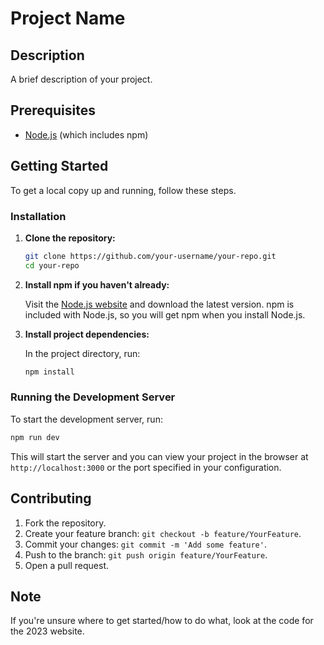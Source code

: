 # Project Name

## Description

A brief description of your project.

## Prerequisites

- [Node.js](https://nodejs.org/) (which includes npm)

## Getting Started

To get a local copy up and running, follow these steps.

### Installation

1. **Clone the repository:**

   ```bash
   git clone https://github.com/your-username/your-repo.git
   cd your-repo
   ```

2. **Install npm if you haven't already:**

   Visit the [Node.js website](https://nodejs.org/) and download the latest version. npm is included with Node.js, so you will get npm when you install Node.js.

3. **Install project dependencies:**

   In the project directory, run:

   ```bash
   npm install
   ```

### Running the Development Server

To start the development server, run:

   ```bash
   npm run dev
   ```

This will start the server and you can view your project in the browser at `http://localhost:3000` or the port specified in your configuration.

## Contributing

1. Fork the repository.
2. Create your feature branch: `git checkout -b feature/YourFeature`.
3. Commit your changes: `git commit -m 'Add some feature'`.
4. Push to the branch: `git push origin feature/YourFeature`.
5. Open a pull request.

## Note

If you're unsure where to get started/how to do what, look at the code for the 2023 website.
